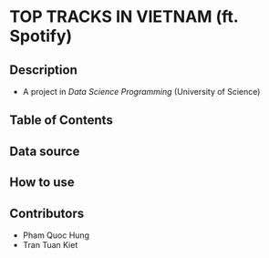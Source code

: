 # TOP TRACKS IN VIETNAM (ft. Spotify)

## Description

- A project in _Data Science Programming_ (University of Science)

## Table of Contents

<!-- 1. Cleaning the data
   1. Hava a quick look on the data
   2. Drop rows with missing values
   3. Add continent column matching the country name
2. Visualize related countries & cities
3. Understanding the data
   1. Q1. List 20 cities in Europe that had lowest average temperature in December 2021.
   2. Q2. Show average temperature of one city in Vietnam in months
   3. Q3. Is there any change in average temperature in Tokyo during the time that the data was recording ?
   4. Q4. Which are ideal coastal cities for surfing ? -->

## Data source

<!-- Link dataset: [Historical weather data of 194 country capitals](https://www.kaggle.com/datasets/balabaskar/historical-weather-data-of-all-country-capitals?fbclid=IwAR21Wdo604qhyYh4g_p3j2r22lQIrRBAaNnw0KW2Q5mLz7LDrshPs7fx3kA "kaggle.com")
Weather is the state of atmosphere at some point which varies in different places around the globe. Analyzing weather data can help us determine the main climate of some regions or gain some useful insights into how the weather of some specific locations have changed over years.
This dataset comprises the daily weather data recorded in the capital of 194 countries all over the world. The data contains the following columns:

- **date** - weather data recorded date
- **country** - name of the country
- **city** - name of the city
- **Latitude** - latitude value of the city location
- **Longitude** - longitude value of the city location
- **tavg** - The average air temperature in °C
- **tmin** - The minimum air temperature in °C
- **tmax** - The maximum air temperature in °C
- **wdir** - The average wind direction in degrees (°)
- **wspd** - The average wind speed in km/h
- **pres** - The average sea-level air pressure in hPa

According to author, the data is extracted from [Meteostat](https://meteostat.net/en/) through API. -->

## How to use

<!-- ### 1. Environment

- Jupyter Notebook
- Python-3's standard libraries and:
  - [x] Numpy
  - [x] Pandas
  - [x] Matplotlib
  - [x] Seaborn
  - [x] Geopandas
  - [x] Plotly-express
  - [x] Pycountry-convert

### 2. Order of files when running

1. ./CleaningData_Part1.ipynb
2. ./CleaningData_Part2.ipynb
3. ./VisualizeCountriesCities.ipynb
4. ./UnderstandData_Part1.ipynb
5. ./UnderstandData_Part2.ipynb -->

## Contributors

- Pham Quoc Hung
- Tran Tuan Kiet
